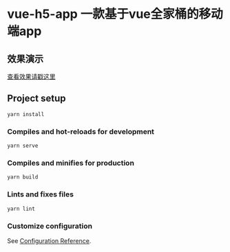 # vue-h5-app 一款基于vue全家桶的移动端app

## 效果演示

<a href="https://felbc.github.io/vueH5App/" target="_blank">
  查看效果请戳这里
</a>

## Project setup
```
yarn install
```

### Compiles and hot-reloads for development
```
yarn serve
```

### Compiles and minifies for production
```
yarn build
```

### Lints and fixes files
```
yarn lint
```

### Customize configuration
See [Configuration Reference](https://cli.vuejs.org/config/).
